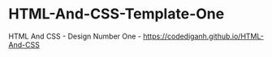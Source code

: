 # HTML-And-CSS-Template-One
HTML And CSS - Design Number One -
https://codediganh.github.io/HTML-And-CSS
